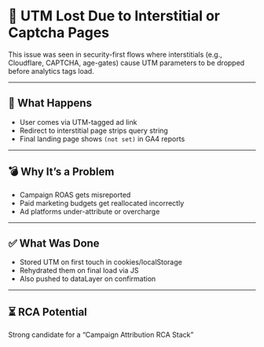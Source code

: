 # 🎯 UTM Lost Due to Interstitial or Captcha Pages

This issue was seen in security-first flows where interstitials (e.g., Cloudflare, CAPTCHA, age-gates) cause UTM parameters to be dropped before analytics tags load.

---

## 🚨 What Happens

- User comes via UTM-tagged ad link
- Redirect to interstitial page strips query string
- Final landing page shows `(not set)` in GA4 reports

---

## 💣 Why It’s a Problem

- Campaign ROAS gets misreported
- Paid marketing budgets get reallocated incorrectly
- Ad platforms under-attribute or overcharge

---

## ✅ What Was Done

- Stored UTM on first touch in cookies/localStorage
- Rehydrated them on final load via JS
- Also pushed to dataLayer on confirmation

---

## ⏳ RCA Potential

Strong candidate for a “Campaign Attribution RCA Stack”
